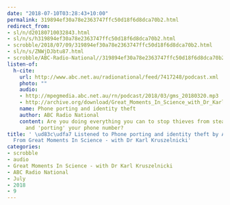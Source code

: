 ```yaml
---
date: "2018-07-10T03:28:43+10:00"
permalink: 319894ef30a78e2363747ffc50d18f6d8dca70b2.html
redirect_from:
- sl/n/d20180710032843.html
- sl/n/s/h319894ef30a78e2363747ffc50d18f6d8dca70b2.html
- scrobble/2018/07/09/319894ef30a78e2363747ffc50d18f6d8dca70b2.html
- sl/n/s/ZNWjDJbtu87.html
- scrobble/ABC-Radio-National//319894ef30a78e2363747ffc50d18f6d8dca70b2.html
listen-of:
  h-cite:
    url: http://www.abc.net.au/radionational/feed/7417248/podcast.xml
    photo: ""
    audio:
    - http://mpegmedia.abc.net.au/rn/podcast/2018/03/gms_20180320.mp3
    - http://archive.org/download/Great_Moments_In_Science_with_Dr_Karl_Kruszelnicki-Podcast-by-ABC_Radio_National/Phone_porting_and_identity_theft.mp3
    name: Phone porting and identity theft
    author: ABC Radio National
    content: Are you doing everything you can to stop thieves from stealing your identity
      and 'porting' your phone number?
title: ' \ud83c\udfa7 Listened to Phone porting and identity theft by ABC Radio National
  From Great Moments In Science - with Dr Karl Kruszelnicki'
categories:
- scrobble
- audio
- Great Moments In Science - with Dr Karl Kruszelnicki
- ABC Radio National
- July
- 2018
- 9
---
```

